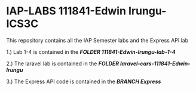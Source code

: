 # IAP-LABS 111841-Edwin Irungu-ICS3C

This repository contains all the IAP Semester labs and the Express API lab

1.) Lab 1-4 is contained in the ***FOLDER 111841-Edwin-Irungu-lab-1-4***

2.) The laravel lab is contained in the ***FOLDER laravel-cars-111841-Edwin-Irungu***

3.) The Express API code is contained in the ***BRANCH Express***

